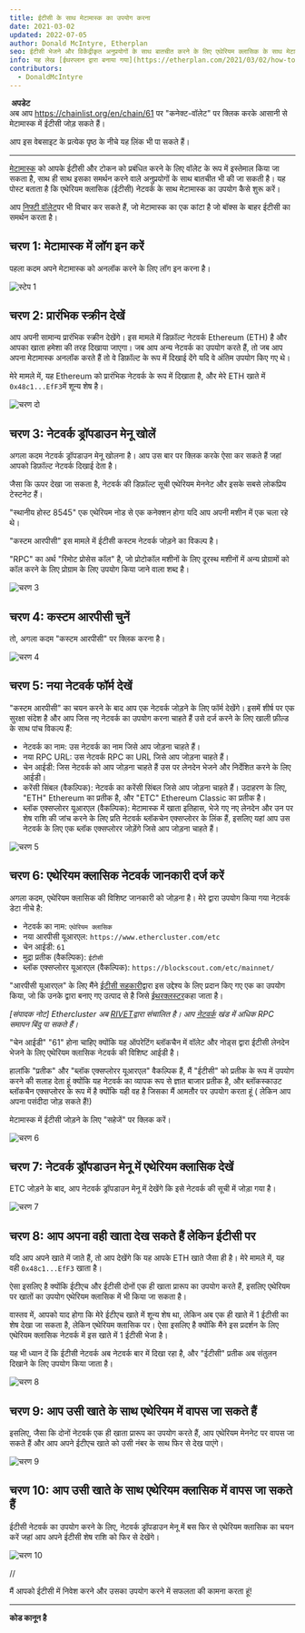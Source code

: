 ```yaml
---
title: ईटीसी के साथ मेटामास्क का उपयोग करना
date: 2021-03-02
updated: 2022-07-05
author: Donald McIntyre, Etherplan
seo: ईटीसी भेजने और विकेंद्रीकृत अनुप्रयोगों के साथ बातचीत करने के लिए एथेरियम क्लासिक के साथ मेटामास्क का उपयोग करने के तरीके को कवर करने वाली चरण-दर-चरण मार्गदर्शिका।
info: यह लेख [ईथरप्लान द्वारा बनाया गया](https://etherplan.com/2021/03/02/how-to-connect-metamask-to-ethereum-classic/15512/) था। अधिक एथेरियम क्लासिक ट्यूटोरियल, सिद्धांत और क्रिप्टोक्यूरेंसी अवधारणाओं के लिए, कृपया [etherplan.com](https://etherplan.com) देखें।
contributors:
  - DonaldMcIntyre
---
```


**️ अपडेट**  
अब आप https://chainlist.org/en/chain/61 पर "कनेक्ट-वॉलेट" पर क्लिक करके आसानी से मेटामास्क में ईटीसी जोड़ सकते हैं।

आप इस वेबसाइट के प्रत्येक पृष्ठ के नीचे यह लिंक भी पा सकते हैं।

---

[मेटामास्क](https://metamask.io) को आपके ईटीसी और टोकन को प्रबंधित करने के लिए वॉलेट के रूप में इस्तेमाल किया जा सकता है, साथ ही साथ इसका समर्थन करने वाले अनुप्रयोगों के साथ बातचीत भी की जा सकती है। यह पोस्ट बताता है कि एथेरियम क्लासिक (ईटीसी) नेटवर्क के साथ मेटामास्क का उपयोग कैसे शुरू करें।

आप [निफ्टी वॉलेट](https://chrome.google.com/webstore/detail/nifty-wallet/jbdaocneiiinmjbjlgalhcelgbejmnid?ucbcb=1)पर भी विचार कर सकते हैं, जो मेटामास्क का एक कांटा है जो बॉक्स के बाहर ईटीसी का समर्थन करता है।

## चरण 1: मेटामास्क में लॉग इन करें

पहला कदम अपने मेटामास्क को अनलॉक करने के लिए लॉग इन करना है।

![स्टेप 1](./01.png)

## चरण 2: प्रारंभिक स्क्रीन देखें

आप अपनी सामान्य प्रारंभिक स्क्रीन देखेंगे। इस मामले में डिफ़ॉल्ट नेटवर्क Ethereum (ETH) है और आपका खाता हमेशा की तरह दिखाया जाएगा। जब आप अन्य नेटवर्क का उपयोग करते हैं, तो जब आप अपना मेटामास्क अनलॉक करते हैं तो वे डिफ़ॉल्ट के रूप में दिखाई देंगे यदि वे अंतिम उपयोग किए गए थे।

मेरे मामले में, यह Ethereum को प्रारंभिक नेटवर्क के रूप में दिखाता है, और मेरे ETH खाते में `0x48c1...EfF3`में शून्य शेष है।

![चरण दो](./02.png)

## चरण 3: नेटवर्क ड्रॉपडाउन मेनू खोलें

अगला कदम नेटवर्क ड्रॉपडाउन मेनू खोलना है। आप उस बार पर क्लिक करके ऐसा कर सकते हैं जहां आपको डिफ़ॉल्ट नेटवर्क दिखाई देता है।

जैसा कि ऊपर देखा जा सकता है, नेटवर्क की डिफ़ॉल्ट सूची एथेरियम मेननेट और इसके सबसे लोकप्रिय टेस्टनेट हैं।

"स्थानीय होस्ट 8545" एक एथेरियम नोड से एक कनेक्शन होगा यदि आप अपनी मशीन में एक चला रहे थे।

"कस्टम आरपीसी" इस मामले में ईटीसी कस्टम नेटवर्क जोड़ने का विकल्प है।

"RPC" का अर्थ "रिमोट प्रोसेस कॉल" है, जो प्रोटोकॉल मशीनों के लिए दूरस्थ मशीनों में अन्य प्रोग्रामों को कॉल करने के लिए प्रोग्राम के लिए उपयोग किया जाने वाला शब्द है।

![चरण 3](./03.png)

## चरण 4: कस्टम आरपीसी चुनें

तो, अगला कदम "कस्टम आरपीसी" पर क्लिक करना है।

![चरण 4](./04.png)

## चरण 5: नया नेटवर्क फॉर्म देखें

"कस्टम आरपीसी" का चयन करने के बाद आप एक नेटवर्क जोड़ने के लिए फॉर्म देखेंगे। इसमें शीर्ष पर एक सुरक्षा संदेश है और आप जिस नए नेटवर्क का उपयोग करना चाहते हैं उसे दर्ज करने के लिए खाली फ़ील्ड के साथ पांच विकल्प हैं:

- नेटवर्क का नाम: उस नेटवर्क का नाम जिसे आप जोड़ना चाहते हैं।
- नया RPC URL: उस नेटवर्क RPC का URL जिसे आप जोड़ना चाहते हैं।
- चेन आईडी: जिस नेटवर्क को आप जोड़ना चाहते हैं उस पर लेनदेन भेजने और निर्देशित करने के लिए आईडी।
- करेंसी सिंबल (वैकल्पिक): नेटवर्क का करेंसी सिंबल जिसे आप जोड़ना चाहते हैं। उदाहरण के लिए, "ETH" Ethereum का प्रतीक है, और "ETC" Ethereum Classic का प्रतीक है।
- ब्लॉक एक्सप्लोरर यूआरएल (वैकल्पिक): मेटामास्क में खाता इतिहास, भेजे गए नए लेनदेन और उन पर शेष राशि की जांच करने के लिए प्रति नेटवर्क ब्लॉकचेन एक्सप्लोरर के लिंक हैं, इसलिए यहां आप उस नेटवर्क के लिए एक ब्लॉक एक्सप्लोरर जोड़ेंगे जिसे आप जोड़ना चाहते हैं।

![चरण 5](./05.png)

## चरण 6: एथेरियम क्लासिक नेटवर्क जानकारी दर्ज करें

अगला कदम, एथेरियम क्लासिक की विशिष्ट जानकारी को जोड़ना है। मेरे द्वारा उपयोग किया गया नेटवर्क डेटा नीचे है:

- नेटवर्क का नाम: `एथेरियम क्लासिक`
- नया आरपीसी यूआरएल: `https://www.ethercluster.com/etc`
- चेन आईडी: `61`
- मुद्रा प्रतीक (वैकल्पिक): `ईटीसी`
- ब्लॉक एक्सप्लोरर यूआरएल (वैकल्पिक): `https://blockscout.com/etc/mainnet/`

"आरपीसी यूआरएल" के लिए मैंने [ईटीसी सहकारी](https://etccooperative.org/)द्वारा इस उद्देश्य के लिए प्रदान किए गए एक का उपयोग किया, जो कि उनके द्वारा बनाए गए उत्पाद से है जिसे [ईथरक्लस्टर](https://ethercluster.com/)कहा जाता है।

_[संपादक नोट] Ethercluster अब [RIVET](https://rivet.cloud/)द्वारा संचालित है। आप [नेटवर्क](/network/endpoints) खंड में अधिक RPC समापन बिंदु पा सकते हैं।_

"चेन आईडी" "61" होना चाहिए क्योंकि यह ऑपरेटिंग ब्लॉकचैन में वॉलेट और नोड्स द्वारा ईटीसी लेनदेन भेजने के लिए एथेरियम क्लासिक नेटवर्क की विशिष्ट आईडी है।

हालांकि "प्रतीक" और "ब्लॉक एक्सप्लोरर यूआरएल" वैकल्पिक हैं, मैं "ईटीसी" को प्रतीक के रूप में उपयोग करने की सलाह देता हूं क्योंकि यह नेटवर्क का व्यापक रूप से ज्ञात बाजार प्रतीक है, और ब्लॉकस्काउट ब्लॉकचैन एक्सप्लोरर के रूप में है क्योंकि यही वह है जिसका मैं आमतौर पर उपयोग करता हूं ( लेकिन आप अपना पसंदीदा जोड़ सकते हैं!)

मेटामास्क में ईटीसी जोड़ने के लिए "सहेजें" पर क्लिक करें।

![चरण 6](./06.png)

## चरण 7: नेटवर्क ड्रॉपडाउन मेनू में एथेरियम क्लासिक देखें

ETC जोड़ने के बाद, आप नेटवर्क ड्रॉपडाउन मेनू में देखेंगे कि इसे नेटवर्क की सूची में जोड़ा गया है।

![चरण 7](./07.png)

## चरण 8: आप अपना वही खाता देख सकते हैं लेकिन ईटीसी पर

यदि आप अपने खाते में जाते हैं, तो आप देखेंगे कि यह आपके ETH खाते जैसा ही है। मेरे मामले में, यह वही `0x48c1...EfF3` खाता है।

ऐसा इसलिए है क्योंकि ईटीएच और ईटीसी दोनों एक ही खाता प्रारूप का उपयोग करते हैं, इसलिए एथेरियम पर खातों का उपयोग एथेरियम क्लासिक में भी किया जा सकता है।

वास्तव में, आपको याद होगा कि मेरे ईटीएच खाते में शून्य शेष था, लेकिन अब एक ही खाते में 1 ईटीसी का शेष देखा जा सकता है, लेकिन एथेरियम क्लासिक पर। ऐसा इसलिए है क्योंकि मैंने इस प्रदर्शन के लिए एथेरियम क्लासिक नेटवर्क में इस खाते में 1 ईटीसी भेजा है।

यह भी ध्यान दें कि ईटीसी नेटवर्क अब नेटवर्क बार में दिखा रहा है, और "ईटीसी" प्रतीक अब संतुलन दिखाने के लिए उपयोग किया जाता है।

![चरण 8](./08.png)

## चरण 9: आप उसी खाते के साथ एथेरियम में वापस जा सकते हैं

इसलिए, जैसा कि दोनों नेटवर्क एक ही खाता प्रारूप का उपयोग करते हैं, आप एथेरियम मेननेट पर वापस जा सकते हैं और आप अपने ईटीएच खाते को उसी नंबर के साथ फिर से देख पाएंगे।

![चरण 9](./09.png)

## चरण 10: आप उसी खाते के साथ एथेरियम क्लासिक में वापस जा सकते हैं

ईटीसी नेटवर्क का उपयोग करने के लिए, नेटवर्क ड्रॉपडाउन मेनू में बस फिर से एथेरियम क्लासिक का चयन करें जहां आप अपने ईटीसी शेष राशि को फिर से देखेंगे।

![चरण 10](./10.png)

//

मैं आपको ईटीसी में निवेश करने और उसका उपयोग करने में सफलता की कामना करता हूं!

---

**कोड कानून है**
